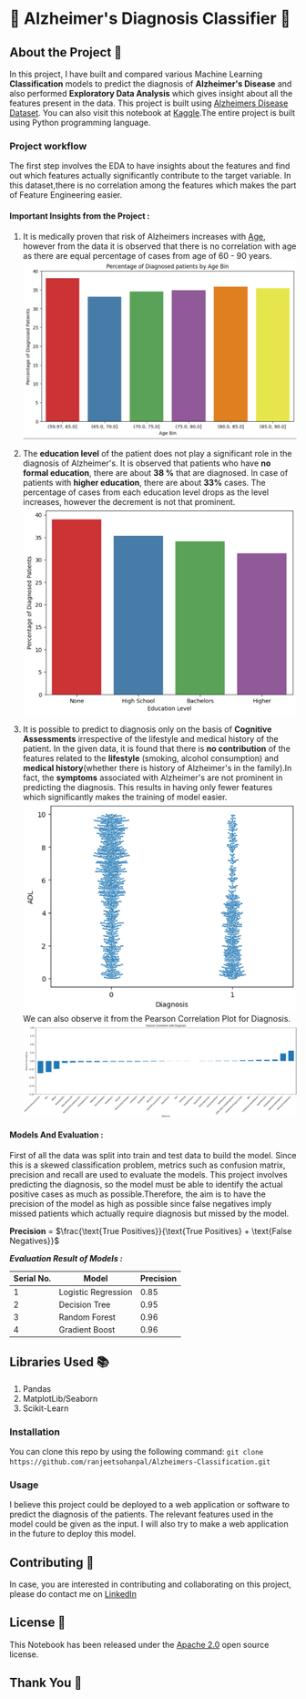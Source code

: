# 🧠 Alzheimer's Diagnosis Classifier 🧠

## About the Project 🔰
In this project, I have built and compared various Machine Learning **Classification** models to predict the diagnosis of **Alzheimer's Disease** and also performed **Exploratory Data Analysis** which gives insight about all the features present in the data. This project is built using [Alzheimers Disease Dataset](https://www.kaggle.com/datasets/rabieelkharoua/alzheimers-disease-dataset). You can also visit this notebook at [Kaggle](https://www.kaggle.com/code/ranjeetsohanpal/alzheimers-classifier-eda-gridsearch).The entire project is built using Python programming language.

### Project workflow
The first step involves the EDA to have insights about the features and find out which features actually significantly contribute to the target variable. In this dataset,there is no correlation among the features which makes the part of Feature Engineering easier.

#### Important Insights from the Project : 
1. It is medically proven that risk of Alzheimers increases with [Age](https://www.nia.nih.gov/health/alzheimers-causes-and-risk-factors/what-causes-alzheimers-disease#:~:text=Age%20is%20the%20biggest%20known,their%20risk%20of%20Alzheimer's%20increases.), however from the data it is observed that there is no correlation with age as there are equal percentage of cases from age of 60 - 90 years. ![Percentage of Diagnosed Patients in different Age bins](/images/age_plot.png)

2. The **education level** of the patient does not play a significant role in the diagnosis of Alzheimer's. It is observed that patients who have **no formal education**, there are about **38 %** that are diagnosed. In case of patients with **higher education**, there are about **33%** cases. The percentage of cases from each education level drops as the level increases, however the decrement is not that prominent.![Percentage of Diagnosed Patients by Education level](/images/edu_level.png)


3. It is possible to predict to diagnosis only on the basis of **Cognitive Assessments** irrespective of the lifestyle and medical history of the patient. In the given data, it is found that there is **no contribution** of the features related to the **lifestyle** (smoking, alcohol consumption) and **medical history**(whether there is history of Alzheimer's in the family).In fact, the **symptoms** associated with Alzheimer's are not prominent in predicting the diagnosis. This results in having only fewer features which significantly makes the training of model easier.
![ADL score Swarm Plot](/images/adl_score.png)
We can also observe it from the Pearson Correlation Plot for Diagnosis.
![Pearson Correlation with Diagnosis](/images/pearson.png)   

#### Models And Evaluation :
First of all the data was split into train and test data to build the model. Since this is a skewed classification problem, metrics such as confusion matrix, precision and recall are used to evaluate the models. This project involves predicting the diagnosis, so the model must be able to identify the actual positive cases as much as possible.Therefore, the aim is to have the precision of the model as high as possible since false negatives imply missed patients which actually require diagnosis but missed by the model.

**Precision** = $\\frac{\text{True Positives}}{\text{True Positives} + \text{False Negatives}}\$

***Evaluation Result of Models :***

| Serial No. | Model                 | Precision |
|------------|-----------------------|-----------|
| 1          | Logistic Regression   | 0.85      |
| 2          | Decision Tree         | 0.95      |
| 3          | Random Forest         | 0.96      |
| 4          | Gradient Boost        | 0.96      |


## Libraries Used 📚
  1. Pandas
  2. MatplotLib/Seaborn
  3. Scikit-Learn

### Installation 
You can clone this repo by using the following command: 
    `git clone https://github.com/ranjeetsohanpal/Alzheimers-Classification.git`

### Usage
I believe this project could be deployed to a web application or software to predict the diagnosis of the patients. The relevant features used in the model could be given as the input. I will also try to make a web application in the future to deploy this model.

## Contributing 🤝
In case, you are interested in contributing and collaborating on this project, please do contact me on [LinkedIn](www.linkedin.com/in/ranjeetsinghiitrpr)

## License 📃
This Notebook has been released under the [Apache 2.0](https://www.apache.org/licenses/LICENSE-2.0) open source license.

## Thank You 🙏
